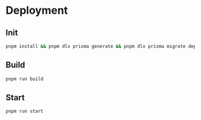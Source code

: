 # Deployment

## Init

```bash
pnpm install && pnpm dlx prisma generate && pnpm dlx prisma migrate deploy && pnpm run reload
```

## Build

```bash
pnpm run build
```

## Start

```bash
pnpm run start
```